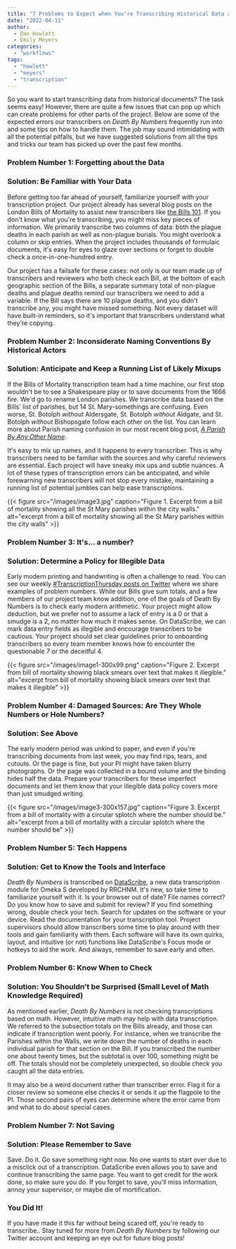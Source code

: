 ```yaml
---
title: "7 Problems to Expect when You're Transcribing Historical Data and How to Avoid Them"
date: "2022-04-11"
author:
  - Dan Howlett
  - Emily Meyers
categories: 
  - "workflows"
tags: 
  - "howlett"
  - "meyers"
  - "transcription"
---
```


So you want to start transcribing data from historical documents? The task seems easy! However, there are quite a few issues that can pop up which can create problems for other parts of the project. Below are some of the expected errors our transcribers on _Death By Numbers_ frequently run into and some tips on how to handle them. The job may sound intimidating with all the potential pitfalls, but we have suggested solutions from all the tips and tricks our team has picked up over the past few months.

### **Problem Number 1: Forgetting about the Data**

### **Solution: Be Familiar with Your Data**

Before getting too far ahead of yourself, familiarize yourself with your transcription project. Our project already has several blog posts on the London Bills of Mortality to assist new transcribers like [the Bills 101](https://deathbynumbers.org/2022/01/31/the-london-bills-of-mortality/). If you don't know what you're transcribing, you might miss key pieces of information. We primarily transcribe two columns of data: both the plague deaths in each parish as well as non-plague burials. You might overlook a column or skip entries. When the project includes thousands of formulaic documents, it's easy for eyes to glaze over sections or forget to double check a once-in-one-hundred entry.

Our project has a failsafe for these cases: not only is our team made up of transcribers and reviewers who both check each Bill, at the bottom of each geographic section of the Bills, a separate summary total of non-plague deaths and plague deaths remind our transcribers we need to add a variable. If the Bill says there are 10 plague deaths, and you didn't transcribe any, you might have missed something. Not every dataset will have built-in reminders, so it's important that transcribers understand what they're copying.

### **Problem Number 2: Inconsiderate Naming Conventions By Historical Actors**

### **Solution: Anticipate and Keep a Running List of Likely Mixups**

If the Bills of Mortality transcription team had a time machine, our first stop wouldn't be to see a Shakespeare play or to save documents from the 1666 fire. We'd go to rename London parishes. We transcribe data based on the Bills' list of parishes, but 14 St. Mary-somethings are confusing. Even worse, St. Botolph _without_ Aldersgate, St. Botolph _without_ Aldgate, and St. Botolph _without_ Bishopsgate follow each other on the list. You can learn more about Parish naming confusion in our most recent blog post, [_A Parish By Any Other Name_](https://deathbynumbers.org/2022/03/28/a-parish-by-any-other-name/).

It's easy to mix up names, and it happens to every transcriber. This is why transcribers need to be familiar with the sources and why careful reviewers are essential. Each project will have sneaky mix ups and subtle nuances. A lot of these types of transcription errors can be anticipated, and while forewarning new transcribers will not stop every mistake, maintaining a running list of potential jumbles can help ease transcriptions.

{{< figure src="/images/image3.jpg" caption="Figure 1. Excerpt from a bill of mortality showing all the St Mary parishes within the city walls." alt="excerpt from a bill of mortality showing all the St Mary parishes within the city walls" >}}

### **Problem Number 3: It's… a number?**

### **Solution: Determine a Policy for Illegible Data**

Early modern printing and handwriting is often a challenge to read. You can see our weekly [#TranscriptionThursday posts on Twitter](https://mobile.twitter.com/PlagueBills) where we share examples of problem numbers. While our Bills give sum totals, and a few members of our project team know addition, one of the goals of Death By Numbers is to check early modern arithmetic. Your project might allow deduction, but we prefer not to assume a lack of entry is a 0 or that a smudge is a 2, no matter how much it makes sense. On DataScribe, we can mark data entry fields as illegible and encourage transcribers to be cautious. Your project should set clear guidelines prior to onboarding transcribers so every team member knows how to encounter the questionable 7 or the deceitful 4.

{{< figure src="/images/image1-300x99.png" caption="Figure 2. Excerpt from bill of mortality showing black smears over text that makes it illegible." alt="excerpt from bill of mortality showing black smears over text that makes it illegible" >}}

### **Problem Number 4: Damaged Sources: Are They Whole Numbers or Hole Numbers?**

### **Solution: See Above**

The early modern period was unkind to paper, and even if you're transcribing documents from last week, you may find rips, tears, and cutouts. Or the page is fine, but your PI might have taken blurry photographs. Or the page was collected in a bound volume and the binding hides half the data. Prepare your transcribers for these imperfect documents and let them know that your illegible data policy covers more than just smudged writing.

{{< figure src="/images/image3-300x157.jpg" caption="Figure 3. Excerpt from a bill of mortality with a circular splotch where the number should be." alt="excerpt from a bill of mortality with a circular splotch where the number should be" >}}

### **Problem Number 5: Tech Happens**

### **Solution: Get to Know the Tools and Interface**

_Death By Numbers_ is transcribed on [DataScribe](https://datascribe.tech/), a new data transcription module for Omeka S developed by RRCHNM. It's new, so take time to familiarize yourself with it. Is your browser out of date? File names correct? Do you know how to save and submit for review? If you find something wrong, double check your tech. Search for updates on the software or your device. Read the documentation for your transcription tool. Project supervisors should allow transcribers some time to play around with their tools and gain familiarity with them. Each software will have its own quirks, layout, and intuitive (or not) functions like DataScribe's Focus mode or hotkeys to aid the work. And always, remember to save early and often.

### **Problem Number 6: Know When to Check**

### **Solution: You Shouldn't be Surprised (Small Level of Math Knowledge Required)**

As mentioned earlier, _Death By Numbers_ is not checking transcriptions based on math. However, intuitive math may help with data transcription. We referred to the subsection totals on the Bills already, and those can indicate if transcription went poorly. For instance, when we transcribe the Parishes within the Walls, we write down the number of deaths in each individual parish for that section on the Bill. If you transcribed the number one about twenty times, but the subtotal is over 100, something might be off. The totals should not be completely unexpected, so double check you caught all the data entries.

It may also be a weird document rather than transcriber error. Flag it for a closer review so someone else checks it or sends it up the flagpole to the PI. Those second pairs of eyes can determine where the error came from and what to do about special cases.

### **Problem Number 7: Not Saving**

### **Solution: Please Remember to Save**

Save. Do it. Go save something right now. No one wants to start over due to a misclick out of a transcription. DataScribe even allows you to save and continue transcribing the same page. You want to get credit for the work done, so make sure you do. If you forget to save, you'll miss information, annoy your supervisor, or maybe die of mortification.

### **You Did It!**

If you have made it this far without being scared off, you're ready to transcribe.. Stay tuned for more from _Death By Numbers_ by following our Twitter account and keeping an eye out for future blog posts!

